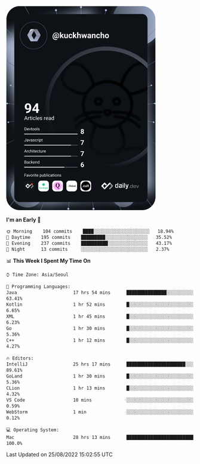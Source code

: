 <a href="https://app.daily.dev/kuckhwancho"><img src="https://github.com/kuckjwi0928/kuckjwi0928/blob/master/devcard.svg" width="400" alt="Kuckjwi Devcard"/></a>

<!--START_SECTION:waka-->
**I'm an Early 🐤** 

```text
🌞 Morning    104 commits    ████░░░░░░░░░░░░░░░░░░░░░   18.94% 
🌆 Daytime    195 commits    █████████░░░░░░░░░░░░░░░░   35.52% 
🌃 Evening    237 commits    ██████████░░░░░░░░░░░░░░░   43.17% 
🌙 Night      13 commits     ░░░░░░░░░░░░░░░░░░░░░░░░░   2.37%

```


📊 **This Week I Spent My Time On** 

```text
⌚︎ Time Zone: Asia/Seoul

💬 Programming Languages: 
Java                     17 hrs 54 mins      ███████████████░░░░░░░░░░   63.41% 
Kotlin                   1 hr 52 mins        █░░░░░░░░░░░░░░░░░░░░░░░░   6.65% 
XML                      1 hr 45 mins        █░░░░░░░░░░░░░░░░░░░░░░░░   6.23% 
Go                       1 hr 30 mins        █░░░░░░░░░░░░░░░░░░░░░░░░   5.36% 
C++                      1 hr 12 mins        █░░░░░░░░░░░░░░░░░░░░░░░░   4.27%

🔥 Editors: 
IntelliJ                 25 hrs 17 mins      ██████████████████████░░░   89.61% 
GoLand                   1 hr 30 mins        █░░░░░░░░░░░░░░░░░░░░░░░░   5.36% 
CLion                    1 hr 13 mins        █░░░░░░░░░░░░░░░░░░░░░░░░   4.32% 
VS Code                  10 mins             ░░░░░░░░░░░░░░░░░░░░░░░░░   0.59% 
WebStorm                 1 min               ░░░░░░░░░░░░░░░░░░░░░░░░░   0.12%

💻 Operating System: 
Mac                      28 hrs 13 mins      █████████████████████████   100.0%

```


 Last Updated on 25/08/2022 15:02:55 UTC
<!--END_SECTION:waka-->
